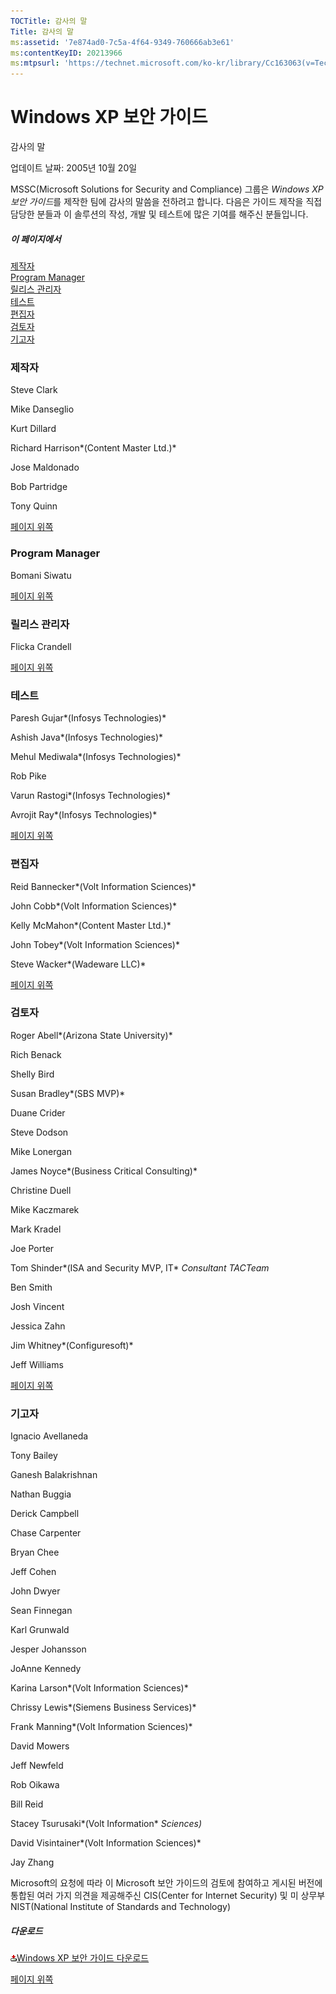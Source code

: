```yaml
---
TOCTitle: 감사의 말
Title: 감사의 말
ms:assetid: '7e874ad0-7c5a-4f64-9349-760666ab3e61'
ms:contentKeyID: 20213966
ms:mtpsurl: 'https://technet.microsoft.com/ko-kr/library/Cc163063(v=TechNet.10)'
---
```


Windows XP 보안 가이드
======================

감사의 말

업데이트 날짜: 2005년 10월 20일

MSSC(Microsoft Solutions for Security and Compliance) 그룹은 *Windows XP 보안 가이드*를 제작한 팀에 감사의 말씀을 전하려고 합니다. 다음은 가이드 제작을 직접 담당한 분들과 이 솔루션의 작성, 개발 및 테스트에 많은 기여를 해주신 분들입니다.

##### 이 페이지에서

[](#egaa)[제작자](#egaa)  
[](#efaa)[Program Manager](#efaa)  
[](#eeaa)[릴리스 관리자](#eeaa)  
[](#edaa)[테스트](#edaa)  
[](#ecaa)[편집자](#ecaa)  
[](#ebaa)[검토자](#ebaa)  
[](#eaaa)[기고자](#eaaa)

### 제작자

Steve Clark

Mike Danseglio

Kurt Dillard

Richard Harrison*(Content Master Ltd.)* 

Jose Maldonado

Bob Partridge

Tony Quinn

[](#mainsection)[페이지 위쪽](#mainsection)

### Program Manager

Bomani Siwatu

[](#mainsection)[페이지 위쪽](#mainsection)

### 릴리스 관리자

Flicka Crandell

[](#mainsection)[페이지 위쪽](#mainsection)

### 테스트

Paresh Gujar*(Infosys Technologies)*

Ashish Java*(Infosys Technologies)*

Mehul Mediwala*(Infosys Technologies)*

Rob Pike

Varun Rastogi*(Infosys Technologies)*

Avrojit Ray*(Infosys Technologies)*

[](#mainsection)[페이지 위쪽](#mainsection)

### 편집자

Reid Bannecker*(Volt Information Sciences)*

John Cobb*(Volt Information Sciences)*

Kelly McMahon*(Content Master Ltd.)*

John Tobey*(Volt Information Sciences)*

Steve Wacker*(Wadeware LLC)*

[](#mainsection)[페이지 위쪽](#mainsection)

### 검토자

Roger Abell*(Arizona State University)*

Rich Benack

Shelly Bird

Susan Bradley*(SBS MVP)*

Duane Crider

Steve Dodson

Mike Lonergan

James Noyce*(Business Critical Consulting)*

Christine Duell

Mike Kaczmarek

Mark Kradel

Joe Porter

Tom Shinder*(ISA and Security MVP, IT* 
  *Consultant TACTeam*

Ben Smith

Josh Vincent

Jessica Zahn

Jim Whitney*(Configuresoft)*

Jeff Williams

[](#mainsection)[페이지 위쪽](#mainsection)

### 기고자

Ignacio Avellaneda

Tony Bailey

Ganesh Balakrishnan

Nathan Buggia

Derick Campbell

Chase Carpenter

Bryan Chee

Jeff Cohen

John Dwyer

Sean Finnegan

Karl Grunwald

Jesper Johansson

JoAnne Kennedy

Karina Larson*(Volt Information Sciences)*

Chrissy Lewis*(Siemens Business Services)*

Frank Manning*(Volt Information Sciences)*

David Mowers

Jeff Newfeld

Rob Oikawa

Bill Reid

Stacey Tsurusaki*(Volt Information*
   *Sciences)*

David Visintainer*(Volt Information Sciences)*

Jay Zhang

Microsoft의 요청에 따라 이 Microsoft 보안 가이드의 검토에 참여하고 게시된 버전에 통합된 여러 가지 의견을 제공해주신 CIS(Center for Internet Security) 및 미 상무부 NIST(National Institute of Standards and Technology)

##### 다운로드

[![](images/Cc163063.icon_exe(ko-kr,TechNet.10).gif)Windows XP 보안 가이드 다운로드](https://go.microsoft.com/fwlink/?linkid=14840)

[](#mainsection)[페이지 위쪽](#mainsection)
